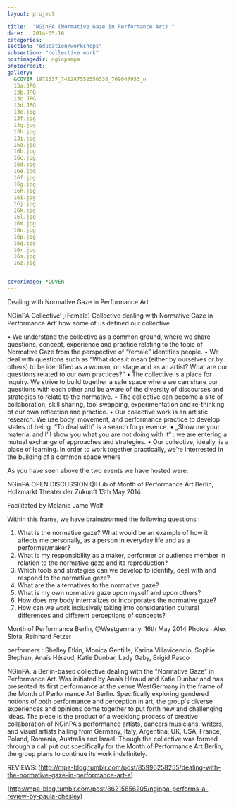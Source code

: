 ```yaml
---
layout: project

title:  "NGinPA (Normative Gaze in Performance Art) "
date:   2014-05-16 
categories: 
section: "education/workshops"
subsection: "collective work"
postimagedir: nginpampa
photocredit: 
gallery:
  &COVER 1972537_741287552556330_769047953_n
  13a.JPG
  13b.JPG
  13c.JPG
  13d.JPG
  13e.jpg
  13f.jpg
  13g.jpg
  13h.jpg
  13i.jpg
  16a.jpg
  16b.jpg
  16c.jpg
  16d.jpg
  16e.jpg
  16f.jpg
  16g.jpg
  16h.jpg
  16i.jpg
  16j.jpg
  16k.jpg
  16l.jpg
  16m.jpg
  16n.jpg
  16p.jpg
  16q.jpg
  16r.jpg
  16s.jpg
  16z.jpg


coverimage: *COVER
---
```


Dealing with Normative Gaze in Performance Art

NGinPA Collective’ ‚(Female) Collective dealing with Normative Gaze in Performance Art‘
how some of us defined our collective

•	We understand the collective as a common ground, where we share questions, concept, experience and practice relating to the topic of Normative Gaze from the perspective of “female” identifies people. 
•	We deal with questions such as “What does it mean (either by ourselves or by others) to be identified as a woman, on stage and as an artist? What are our questions related to our own practices?“ 
•	The collective is a place for inquiry. We strive to build together a safe space where we can share our questions with each other and be aware of the diversity of discourses and strategies to relate to the normative. 
•	The collective can become a site of collaboration, skill sharing, tool swapping, experimentation and re-thinking of our own reflection and practice. 
•	Our collective work is an artistic research. We use body, movement, and performance practice to develop states of being. “To deal with” is a search for presence. 
•	„Show me your material and I’ll show you what you are not doing with it“ : we are entering a mutual exchange of approaches and strategies. 
•	Our collective, ideally, is a place of learning. In order to work together practically, we’re interrested in the building of a common space where 

As you have seen above the two events we have hosted were: 

NGinPA OPEN DISCUSSION
@Hub of Month of Performance Art Berlin, Holzmarkt Theater der Zukunft
13th May 2014

Facilitated by Melanie Jame Wolf

Within this frame, we have brainstrormed the following questions : 
1. What is the normative gaze? What would be an example of how it affects me personally, as a person in everyday life and as a performer/maker?
2. What is my responsibility as a maker, performer or audience member in relation to the normative gaze and its reproduction? 
3. Which tools and strategies can we develop to identify, deal with and respond to the normative gaze? 
4. What are the alternatives to the normative gaze? 
5. What is my own normative gaze upon myself and upon others? 
6. How does my body internalizes or incorporates the normative gaze? 
7. How can we work inclusively taking into consideration cultural differences and different perceptions of concepts? 


Month of Performance Berlin, @Westgermany.
16th May 2014 
Photos : Alex Slota, Reinhard Fetzer

performers : Shelley Etkin, Monica Gentille, Karina Villavicencio, Sophie Stephan, Anaïs Héraud, Katie Dunbar, Lady Gaby, Brigid Pasco 

NGinPA, a Berlin-based collective dealing with the "Normative Gaze" in Performance Art. Was initiated by Anaïs Héraud and Katie Dunbar and has presented its first performance at the venue WestGermany in the frame of the Month of Performance Art Berlin. Specifically exploring gendered notions of both performance and perception in art, the group's diverse experiences and opinions come together to put forth new and challenging ideas. The piece is the product of a weeklong process of creative collaboration of NGinPA's performance artists, dancers musicians, writers, and visual artists hailing from Germany, Italy, Argentina, UK, USA, France, Poland, Romania, Australia and Israel. Though the collective was formed through a call put out specifically for the Month of Performance Art Berlin, the group plans to continue its work indefinitely.

REVIEWS:
(http://mpa-blog.tumblr.com/post/85996258255/dealing-with-the-normative-gaze-in-performance-art-a)

(http://mpa-blog.tumblr.com/post/86215856205/nginpa-performs-a-review-by-paula-chesley)


